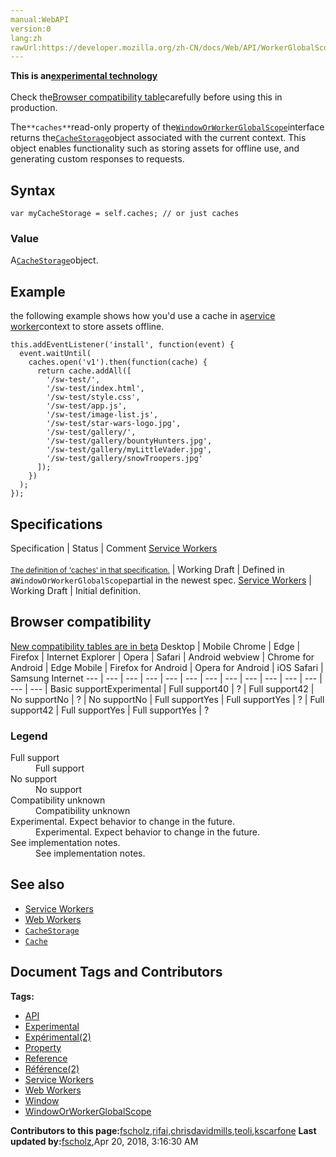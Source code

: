 ```yaml
---
manual:WebAPI
version:0
lang:zh
rawUrl:https://developer.mozilla.org/zh-CN/docs/Web/API/WorkerGlobalScope/caches
---
```






**This is an[experimental technology](%3404 "")**<br></br>Check the[Browser compatibility table](%23572 "")carefully before using this in production.




The`**caches**`read-only property of the[`WindowOrWorkerGlobalScope`](%13756 "The WindowOrWorkerGlobalScope mixin describes several features common to the Window and WorkerGlobalScope interfaces. Each of these interfaces can, of course, add more features in addition to the ones listed below.")interface returns the[`CacheStorage`](%14313 "The CacheStorage interface represents the storage for Cache objects.")object associated with the current context. This object enables functionality such as storing assets for offline use, and generating custom responses to requests.


## Syntax<a name="Syntax"></a>

```
var myCacheStorage = self.caches; // or just caches

```

### Value<a name="Value"></a>


A[`CacheStorage`](%14313 "The CacheStorage interface represents the storage for Cache objects.")object.


## Example<a name="Example"></a>


the following example shows how you&#39;d use a cache in a[service worker](%15431 "")context to store assets offline.


```
this.addEventListener('install', function(event) {
  event.waitUntil(
    caches.open('v1').then(function(cache) {
      return cache.addAll([
        '/sw-test/',
        '/sw-test/index.html',
        '/sw-test/style.css',
        '/sw-test/app.js',
        '/sw-test/image-list.js',
        '/sw-test/star-wars-logo.jpg',
        '/sw-test/gallery/',
        '/sw-test/gallery/bountyHunters.jpg',
        '/sw-test/gallery/myLittleVader.jpg',
        '/sw-test/gallery/snowTroopers.jpg'
      ]);
    })
  );
});
```

## Specifications<a name="Specifications"></a>
Specification | Status | Comment 
[Service Workers<br></br><small>The definition of &#39;caches&#39; in that specification.</small>](%21423 "") | Working Draft | Defined in a`WindowOrWorkerGlobalScope`partial in the newest spec. 
[Service Workers](%14351 "The 'Service Workers' specification") | Working Draft | Initial definition. 


## Browser compatibility<a name="Browser_compatibility"></a>
[New compatibility tables are in beta<i></i>](%3360 "")
<abbr>Desktop<i></i></abbr> | <abbr>Mobile<i></i></abbr> 
<abbr>Chrome<i></i></abbr> | <abbr>Edge<i></i></abbr> | <abbr>Firefox<i></i></abbr> | <abbr>Internet Explorer<i></i></abbr> | <abbr>Opera<i></i></abbr> | <abbr>Safari<i></i></abbr> | <abbr>Android webview<i></i></abbr> | <abbr>Chrome for Android<i></i></abbr> | <abbr>Edge Mobile<i></i></abbr> | <abbr>Firefox for Android<i></i></abbr> | <abbr>Opera for Android<i></i></abbr> | <abbr>iOS Safari<i></i></abbr> | <abbr>Samsung Internet<i></i></abbr> 
 ---  |  ---  |  ---  |  ---  |  ---  |  ---  |  ---  |  ---  |  ---  |  ---  |  ---  |  ---  |  ---  |  ---  | 
Basic support<abbr>Experimental<i></i></abbr> | <abbr>Full support</abbr>40 | <abbr>?</abbr> | <abbr>Full support</abbr>42 | <abbr>No support</abbr>No | <abbr>?</abbr> | <abbr>No support</abbr>No | <abbr>Full support</abbr>Yes | <abbr>Full support</abbr>Yes | <abbr>?</abbr> | <abbr>Full support</abbr>42 | <abbr>Full support</abbr>Yes | <abbr>Full support</abbr>Yes | <abbr>?</abbr> 


### Legend<a name="Legend"></a>
<dl><dt id=''><abbr>Full support</abbr></dt><dd>Full support</dd><dt id=''><abbr>No support</abbr></dt><dd>No support</dd><dt id=''><abbr>Compatibility unknown</abbr></dt><dd>Compatibility unknown</dd><dt id=''><abbr>Experimental. Expect behavior to change in the future.<i></i></abbr></dt><dd>Experimental. Expect behavior to change in the future.</dd><dt id=''><abbr>See implementation notes.<i></i></abbr></dt><dd>See implementation notes.</dd></dl>

## See also<a name="See_also"></a>

* [Service Workers](%4317 "")
* [Web Workers](%4334 "")
* [`CacheStorage`](%14313 "The CacheStorage interface represents the storage for Cache objects.")
* [`Cache`](%14305 "The Cache interface provides a storage mechanism for Request / Response object pairs that are cached, for example as part of the ServiceWorker life cycle. Note that the Cache interface is exposed to windowed scopes as well as workers. You don't have to use it in conjunction with service workers, even though it is defined in the service worker spec.")



## Document Tags and Contributors
**Tags:**
* [API](%22815 "")
* [Experimental](%23573 "")
* [Expérimental(2)](%23574 "")
* [Property](%22824 "")
* [Reference](%22199 "")
* [Référence(2)](%23334 "")
* [Service Workers](%23575 "")
* [Web Workers](%23576 "")
* [Window](%23577 "")
* [WindowOrWorkerGlobalScope](%23578 "")

**Contributors to this page:**[fscholz](%22202 ""),[rifai](%23579 ""),[chrisdavidmills](%22892 ""),[teoli](%22366 ""),[kscarfone](%22505 "")
**Last updated by:**[fscholz](%22202 ""),<time>Apr 20, 2018, 3:16:30 AM</time>


